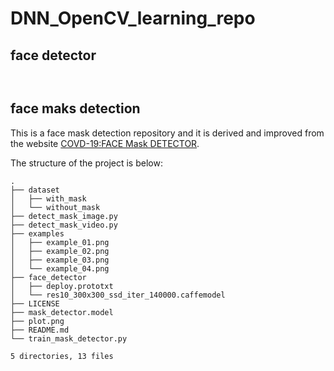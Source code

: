 # DNN_OpenCV_learning_repo

## face detector

```


```

## face maks detection

This is a face mask detection repository and it is derived and improved from the website [COVD-19:FACE Mask DETECTOR](https://www.pyimagesearch.com/2020/05/04/covid-19-face-mask-detector-with-opencv-keras-tensorflow-and-deep-learning/).


The structure of the project is below:

```
.
├── dataset
│   ├── with_mask
│   └── without_mask
├── detect_mask_image.py
├── detect_mask_video.py
├── examples
│   ├── example_01.png
│   ├── example_02.png
│   ├── example_03.png
│   └── example_04.png
├── face_detector
│   ├── deploy.prototxt
│   └── res10_300x300_ssd_iter_140000.caffemodel
├── LICENSE
├── mask_detector.model
├── plot.png
├── README.md
└── train_mask_detector.py

5 directories, 13 files
```
